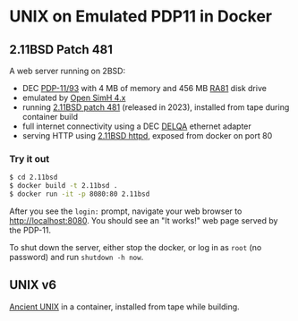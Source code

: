 UNIX on Emulated PDP11 in Docker
================================

2.11BSD Patch 481
-----------------

A web server running on 2BSD:
 - DEC [PDP-11/93](https://gunkies.org/wiki/PDP-11/93) with 4 MB of memory
   and 456 MB [RA81](https://gunkies.org/wiki/RA81_Disk_Drive) disk drive
 - emulated by [Open SimH 4.x](https://github.com/open-simh/simh.git)
 - running [2.11BSD patch 481](https://www.tuhs.org/Archive/Distributions/UCB/2.11BSD-patch481)
   (released in 2023), installed from tape during container build
 - full internet connectivity using a DEC 
   [DELQA](https://gunkies.org/wiki/DIGITAL_Ethernet_Local-Area-Network_to_Q-bus_Adapter)
   ethernet adapter
 - serving HTTP using [2.11BSD httpd](https://github.com/AaronJackson/2.11BSDhttpd.git),
   exposed from docker on port 80

### Try it out

```sh
$ cd 2.11bsd
$ docker build -t 2.11bsd .
$ docker run -it -p 8080:80 2.11bsd
```

After you see the `login:` prompt, navigate your web browser to
[http://localhost:8080](http://localhost:8080).
You should see an "It works!" web page served by the PDP-11.

To shut down the server, either stop the docker, or log in as `root` (no password) and run `shutdown -h now`.

UNIX v6
-------

[Ancient UNIX](https://www.tuhs.org/Archive/Distributions/Other/OS_Course/v6/)
in a container, installed from tape while building.
